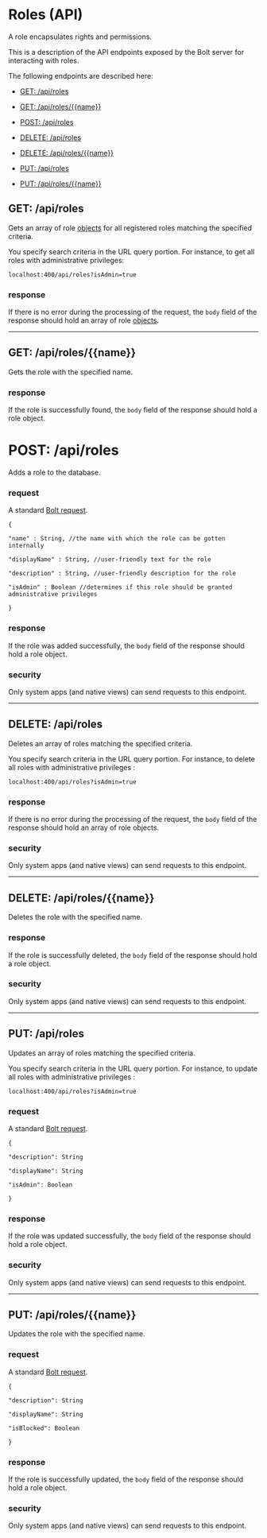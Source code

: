 # Roles \(API\)

A role encapsulates rights and permissions.

This is a description of the API endpoints exposed by the Bolt server for interacting with roles.

The following endpoints are described here:

* [GET: \/api\/roles](#get-apiroles)

* [GET: \/api\/roles\/\{\{name\}\}](#get-apirolesname)

* [POST: \/api\/roles](#post-apiroles)

* [DELETE: \/api\/roles](#delete-apiroles)

* [DELETE: \/api\/roles\/\{\{name\}\}](#delete-apirolesname)

* [PUT: \/api\/roles](#put-apiroles)

* [PUT: \/api\/roles\/\{\{name\}\}](#put-apirolesname)

## GET: \/api\/roles

Gets an array of role [objects](/objects.md) for all registered roles matching the specified criteria.

You specify search criteria in the URL query portion. For instance, to get all roles with administrative privileges:

`localhost:400/api/roles?isAdmin=true`

### response

If there is no error during the processing of the request, the `body` field of the response should hold an array of role [objects](objects.md).

---

## GET: \/api\/roles\/\{\{name\}\}

Gets the role with the specified name.

### response

If the role is successfully found, the `body` field of the response should hold a role object.

# POST: \/api\/roles

Adds a role to the database.

### request

A standard [Bolt request](bolt-request.md).

`{`

`"name" : String, //the name with which the role can be gotten internally`

`"displayName" : String, //user-friendly text for the role`

`"description" : String, //user-friendly description for the role`

`"isAdmin" : Boolean //determines if this role should be granted administrative privileges`

`}`

### response

If the role was added successfully, the `body` field of the response should hold a role object.

### security

Only system apps \(and native views\) can send requests to this endpoint.

---

## DELETE: \/api\/roles

Deletes an array of roles matching the specified criteria.

You specify search criteria in the URL query portion. For instance, to delete all roles with administrative privileges :

`localhost:400/api/roles?isAdmin=true`

### response

If there is no error during the processing of the request, the `body` field of the response should hold an array of role objects.

### security

Only system apps \(and native views\) can send requests to this endpoint.

---

## DELETE: \/api\/roles\/\{\{name\}\}

Deletes the role with the specified name.

### response

If the role is successfully deleted, the `body` field of the response should hold a role object.

### security

Only system apps \(and native views\) can send requests to this endpoint.

---

## PUT: \/api\/roles

Updates an array of roles matching the specified criteria.

You specify search criteria in the URL query portion. For instance, to update all roles with administrative privileges :

`localhost:400/api/roles?isAdmin=true`

### request

A standard [Bolt request](bolt-request.md).

`{`

`"description": String`

`"displayName": String`

`"isAdmin": Boolean`

`}`

### response

If the role was updated successfully, the `body` field of the response should hold a role object.

### security

Only system apps \(and native views\) can send requests to this endpoint.

---

## PUT: \/api\/roles\/\{\{name\}\}

Updates the role with the specified name.

### request

A standard [Bolt request](bolt-request.md).

`{`

`"description": String`

`"displayName": String`

`"isBlocked": Boolean`

`}`

### response

If the role is successfully updated, the `body` field of the response should hold a role object.

### security

Only system apps \(and native views\) can send requests to this endpoint.


